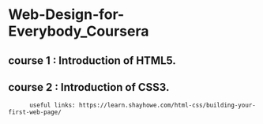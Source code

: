 # Web-Design-for-Everybody_Coursera
## course 1 : Introduction of HTML5.<br>
## course 2 : Introduction of CSS3. <br>
          useful links: https://learn.shayhowe.com/html-css/building-your-first-web-page/
          
